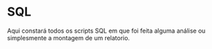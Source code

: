 # SQL
Aqui constará todos os scripts SQL em que foi feita alguma análise ou simplesmente a montagem de um relatorio.
